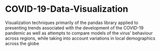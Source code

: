 # COVID-19-Data-Visualization
Visualization techniques primarily of the pandas library applied to presenting trends associated with the development of the COVID-19 pandemic as well as attempts to compare models of the virus' behaviour across regions, while taking into account variations in local demographics across the globe 
